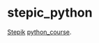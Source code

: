 # stepic_python

[Stepik](https://welcome.stepik.org/en) [python_course](https://stepik.org/course/512/syllabus).